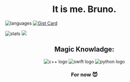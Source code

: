 <h1 align="center">It is me. Bruno.</h1>

![languages](https://github-readme-stats.vercel.app/api/top-langs/?username=BirimBim&layout=donut&theme=catppuccin_mocha&hide=lua,makefile)
[![Gist Card](https://github-readme-stats.vercel.app/api/gist?id=06f185ca475972932621b235b686c16d&show_owner=true&theme=catppuccin_mocha)](https://gist.github.com/BirimBim/06f185ca475972932621b235b686c16d)

![stats](https://github-readme-stats.vercel.app/api?username=BirimBim&show_icons=true&layout=donut-vertical&theme=catppuccin_mocha&card_width=300px&rank_icon=github&custom_title=Bruno's-Perfect-Stats)
<img id="csrank" src="https://static.totalcsgo.com/totalcsgo-strapi/silver_elite_master_9717189fe5.png">

<div align="center">
<h2>Magic Knowladge:</h2>
  
![c++ logo](https://cdn-icons-png.flaticon.com/128/17711/17711694.png) 
![swift logo](https://cdn-icons-png.flaticon.com/128/732/732250.png)
![python logo](https://cdn-icons-png.flaticon.com/128/5968/5968350.png)

### For now 😈
</div>

